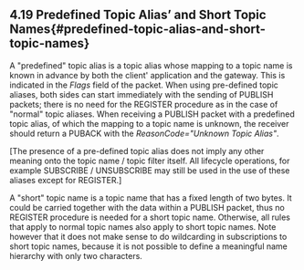 <!-- transformation-note: left upstream numbering of headings for verification -->
## 4.19 Predefined Topic Alias’ and Short Topic Names{#predefined-topic-alias-and-short-topic-names}

A "predefined" topic alias is a topic alias whose mapping to a topic name is known in advance by both the client' application and the gateway.
This is indicated in the _Flags_ field of the packet.
When using pre-defined topic aliases, both sides can start immediately with the sending of PUBLISH packets;
there is no need for the REGISTER procedure as in the case of "normal" topic aliases. When receiving a PUBLISH packet with a predefined topic alias,
of which the mapping to a topic name is unknown, the receiver should return a PUBACK with the _ReasonCode="Unknown Topic Alias"_.

\[The presence of a pre-defined topic alias does not imply any other meaning onto the topic name / topic filter itself.
All lifecycle operations, for example SUBSCRIBE / UNSUBSCRIBE may still be used in the use of these aliases except for REGISTER.]

A "short" topic name is a topic name that has a fixed length of two bytes.
It could be carried together with the data within a PUBLISH packet, thus no REGISTER procedure is needed for a short topic name.
Otherwise, all rules that apply to normal topic names also apply to short topic names.
Note however that it does not make sense to do wildcarding in subscriptions to short topic names,
because it is not possible to define a meaningful name hierarchy with only two characters.
